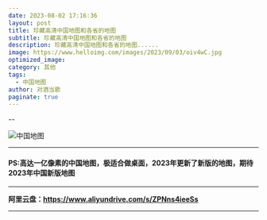 ```yaml
---
date: 2023-08-02 17:16:36
layout: post
title: 珍藏高清中国地图和各省的地图
subtitle: 珍藏高清中国地图和各省的地图
description: 珍藏高清中国地图和各省的地图......
image: https://www.helloimg.com/images/2023/09/03/oiv4wC.jpg
optimized_image: 
category: 其他
tags:
  - 中国地图
author: 对酒当歌
paginate: true
---
```



--

![中国地图](https://www.helloimg.com/images/2023/08/30/oiSXhX.jpg)

---

#### PS:高达一亿像素的中国地图，极适合做桌面，2023年更新了新版的地图，期待2023年中国新版地图

---

**阿里云盘：<https://www.aliyundrive.com/s/ZPNns4ieeSs>**

---
